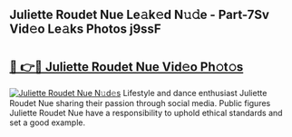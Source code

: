 ## Juliette Roudet Nue Le𝚊k𝚎d N𝚞𝚍e - Part-7Sv Vid𝚎o Le𝚊ks Photos j9ssF

# <h2><a href="http://fb9uic.evod.top/?m=Juliette+Roudet+Nue">🔗 👉🔴 Juliette Roudet Nue Vid𝚎o Ph𝚘t𝚘s</a></h2>

[![Juliette Roudet Nue N𝚞d𝚎s](https://i.imgur.com/8V9OHl7.gif)](http://fb9uic.evod.top/?m=Juliette+Roudet+Nue)
Lifestyle and dance enthusiast Juliette Roudet Nue sharing their passion through social media. Public figures Juliette Roudet Nue have a responsibility to uphold ethical standards and set a good example. 
